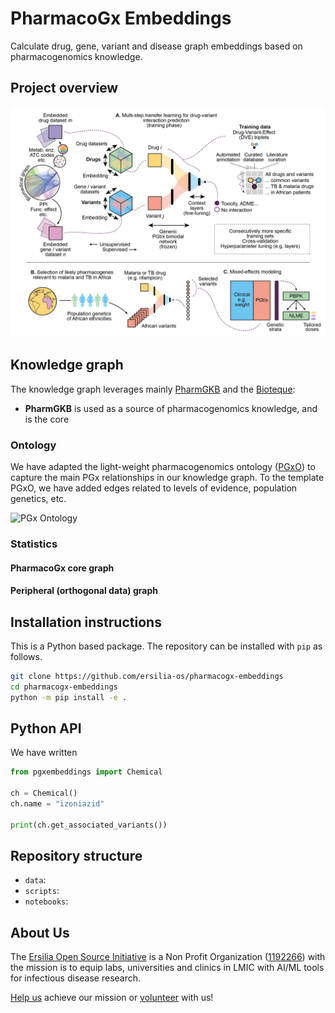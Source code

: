 # PharmacoGx Embeddings
Calculate drug, gene, variant and disease graph embeddings based on pharmacogenomics knowledge.

## Project overview

![Project overview](assets/GradientProposalScheme-01.png)

## Knowledge graph

The knowledge graph leverages mainly [PharmGKB](https://pharmgkb.org) and the [Bioteque](https://bioteque.org):
* **PharmGKB** is used as a source of pharmacogenomics knowledge, and is the core 

### Ontology

We have adapted the light-weight pharmacogenomics ontology ([PGxO](https://bmcbioinformatics.biomedcentral.com/articles/10.1186/s12859-019-2693-9)) to capture the main PGx relationships in our knowledge graph. To the template PGxO, we have added edges related to levels of evidence, population genetics, etc.

![PGx Ontology]()

### Statistics

#### PharmacoGx core graph



#### Peripheral (orthogonal data) graph


## Installation instructions

This is a Python based package. The repository can be installed with `pip` as follows.

```bash
git clone https://github.com/ersilia-os/pharmacogx-embeddings
cd pharmacogx-embeddings
python -m pip install -e .
```

## Python API

We have written 

```python
from pgxembeddings import Chemical

ch = Chemical()
ch.name = "izoniazid"

print(ch.get_associated_variants())
```

## Repository structure

* `data`: 
* `scripts`: 
* `notebooks`:

## About Us

The [Ersilia Open Source Initiative](https://ersilia.io) is a Non Profit Organization ([1192266](https://register-of-charities.charitycommission.gov.uk/charity-search/-/charity-details/5170657/full-print)) with the mission is to equip labs, universities and clinics in LMIC with AI/ML tools for infectious disease research.

[Help us](https://www.ersilia.io/donate) achieve our mission or [volunteer](https://www.ersilia.io/volunteer) with us!

